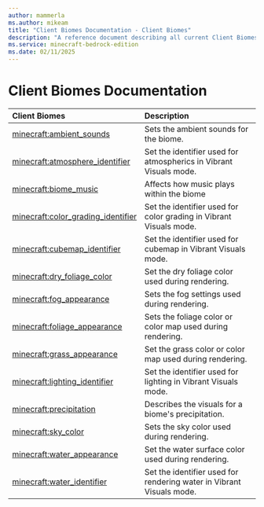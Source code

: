 ```yaml
---
author: mammerla
ms.author: mikeam
title: "Client Biomes Documentation - Client Biomes"
description: "A reference document describing all current Client Biomes"
ms.service: minecraft-bedrock-edition
ms.date: 02/11/2025 
---
```


# Client Biomes Documentation

| Client Biomes | Description |
|:-----|:----------|
| [minecraft:ambient_sounds](Components/minecraftClientBiomes_ambient_sounds.md)| Sets the ambient sounds for the biome. |
| [minecraft:atmosphere_identifier](Components/minecraftClientBiomes_atmosphere_identifier.md)| Set the identifier used for atmospherics in Vibrant Visuals mode. |
| [minecraft:biome_music](Components/minecraftClientBiomes_biome_music.md)| Affects how music plays within the biome |
| [minecraft:color_grading_identifier](Components/minecraftClientBiomes_color_grading_identifier.md)| Set the identifier used for color grading in Vibrant Visuals mode. |
| [minecraft:cubemap_identifier](Components/minecraftClientBiomes_cubemap_identifier.md)| Set the identifier used for cubemap in Vibrant Visuals mode. |
| [minecraft:dry_foliage_color](Components/minecraftClientBiomes_dry_foliage_color.md)| Set the dry foliage color used during rendering. |
| [minecraft:fog_appearance](Components/minecraftClientBiomes_fog_appearance.md)| Sets the fog settings used during rendering. |
| [minecraft:foliage_appearance](Components/minecraftClientBiomes_foliage_appearance.md)| Sets the foliage color or color map used during rendering. |
| [minecraft:grass_appearance](Components/minecraftClientBiomes_grass_appearance.md)| Set the grass color or color map used during rendering. |
| [minecraft:lighting_identifier](Components/minecraftClientBiomes_lighting_identifier.md)| Set the identifier used for lighting in Vibrant Visuals mode. |
| [minecraft:precipitation](Components/minecraftClientBiomes_precipitation.md)| Describes the visuals for a biome's precipitation. |
| [minecraft:sky_color](Components/minecraftClientBiomes_sky_color.md)| Sets the sky color used during rendering. |
| [minecraft:water_appearance](Components/minecraftClientBiomes_water_appearance.md)| Set the water surface color used during rendering. |
| [minecraft:water_identifier](Components/minecraftClientBiomes_water_identifier.md)| Set the identifier used for rendering water in Vibrant Visuals mode. |